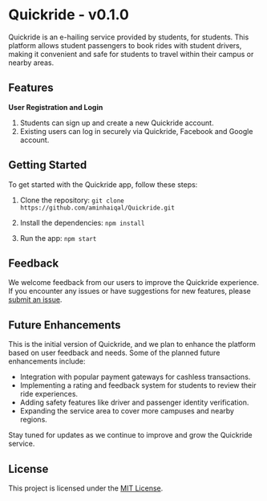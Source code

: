 # Quickride - v0.1.0

Quickride is an e-hailing service provided by students, for students. This platform allows student passengers to book rides with student drivers, making it convenient and safe for students to travel within their campus or nearby areas.


## Features

**User Registration and Login**
1. Students can sign up and create a new Quickride account.
2. Existing users can log in securely via Quickride, Facebook and Google account.

## Getting Started

To get started with the Quickride app, follow these steps:

1. Clone the repository:
    ``git clone https://github.com/aminhaiqal/Quickride.git``

2. Install the dependencies:
    ``npm install``

3. Run the app:
    ``npm start``


## Feedback

We welcome feedback from our users to improve the Quickride experience. If you encounter any issues or have suggestions for new features, please [submit an issue](https://github.com/aminhaiqal/Quickride/issues).


## Future Enhancements

This is the initial version of Quickride, and we plan to enhance the platform based on user feedback and needs. Some of the planned future enhancements include:

- Integration with popular payment gateways for cashless transactions.
- Implementing a rating and feedback system for students to review their ride experiences.
- Adding safety features like driver and passenger identity verification.
- Expanding the service area to cover more campuses and nearby regions.

Stay tuned for updates as we continue to improve and grow the Quickride service.


## License

This project is licensed under the [MIT License](LICENSE).
